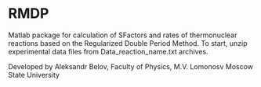 # RMDP

Matlab package for calculation of SFactors and rates of thermonuclear reactions based on the Regularized Double Period Method. To start, unzip experimental data files from Data_reaction_name.txt archives.

Developed by Aleksandr Belov, Faculty of Physics, M.V. Lomonosv Moscow State University
